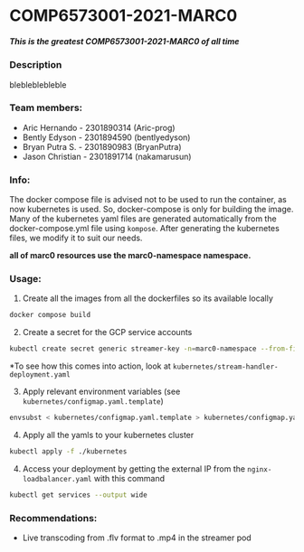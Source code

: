 # COMP6573001-2021-MARC0
##### This is the greatest COMP6573001-2021-MARC0 of all time

### Description
blebleblebleble

### Team members:
- Aric Hernando - 2301890314 (Aric-prog)
- Bently Edyson - 2301894590 (bentlyedyson)
- Bryan Putra S. - 2301890983 (BryanPutra)
- Jason Christian - 2301891714 (nakamarusun)

### Info:
The docker compose file is advised not to be used to run the container, as now kubernetes is used.
So, docker-compose is only for building the image. Many of the kubernetes yaml
files are generated automatically from the docker-compose.yml file using
`kompose`. After generating the kubernetes files, we modify it to suit our
needs.

**all of marc0 resources use the marc0-namespace namespace.**

### Usage:
1. Create all the images from all the dockerfiles so its available locally
```bash
docker compose build
```

2. Create a secret for the GCP service accounts
```bash
kubectl create secret generic streamer-key -n=marc0-namespace --from-file=stream-key.json=<PATH-TO-SERVICE-ACCOUNT-KEY-IN-PC>.json
```
*To see how this comes into action, look at `kubernetes/stream-handler-deployment.yaml`

3. Apply relevant environment variables (see `kubernetes/configmap.yaml.template`)
```bash
envsubst < kubernetes/configmap.yaml.template > kubernetes/configmap.yaml
```

4. Apply all the yamls to your kubernetes cluster
```bash
kubectl apply -f ./kubernetes
```

4. Access your deployment by getting the external IP from the `nginx-loadbalancer.yaml` with this command
```bash
kubectl get services --output wide
```

### Recommendations:
- Live transcoding from .flv format to .mp4 in the streamer pod